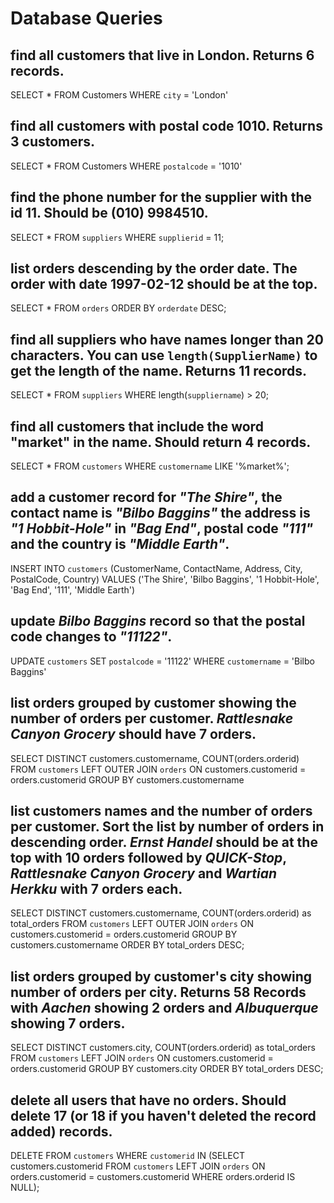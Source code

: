 # Database Queries

## find all customers that live in London. Returns 6 records.
SELECT * FROM Customers WHERE `city` = 'London'

## find all customers with postal code 1010. Returns 3 customers.
SELECT * FROM Customers WHERE `postalcode` = '1010'

## find the phone number for the supplier with the id 11. Should be (010) 9984510.
SELECT * FROM `suppliers`
WHERE `supplierid` = 11;

## list orders descending by the order date. The order with date 1997-02-12 should be at the top.
SELECT * FROM `orders`
ORDER BY `orderdate` DESC;

## find all suppliers who have names longer than 20 characters. You can use `length(SupplierName)` to get the length of the name. Returns 11 records.
SELECT * FROM `suppliers`
WHERE length(`suppliername`) > 20;

## find all customers that include the word "market" in the name. Should return 4 records.
SELECT * FROM `customers`
WHERE `customername` LIKE '%market%';

## add a customer record for _"The Shire"_, the contact name is _"Bilbo Baggins"_ the address is _"1 Hobbit-Hole"_ in _"Bag End"_, postal code _"111"_ and the country is _"Middle Earth"_.
INSERT INTO `customers` (CustomerName, ContactName, Address, City, PostalCode, Country)
VALUES ('The Shire', 'Bilbo Baggins', '1 Hobbit-Hole', 'Bag End', '111', 'Middle Earth')

## update _Bilbo Baggins_ record so that the postal code changes to _"11122"_.
UPDATE `customers`
SET `postalcode` = '11122'
WHERE `customername` = 'Bilbo Baggins'

## list orders grouped by customer showing the number of orders per customer. _Rattlesnake Canyon Grocery_ should have 7 orders.
SELECT DISTINCT customers.customername, COUNT(orders.orderid) FROM `customers`
LEFT OUTER JOIN `orders` ON customers.customerid = orders.customerid
GROUP BY customers.customername

## list customers names and the number of orders per customer. Sort the list by number of orders in descending order. _Ernst Handel_ should be at the top with 10 orders followed by _QUICK-Stop_, _Rattlesnake Canyon Grocery_ and _Wartian Herkku_ with 7 orders each.
SELECT DISTINCT customers.customername, COUNT(orders.orderid) as total_orders FROM `customers`
LEFT OUTER JOIN `orders` ON customers.customerid = orders.customerid
GROUP BY customers.customername
ORDER BY total_orders DESC;

## list orders grouped by customer's city showing number of orders per city. Returns 58 Records with _Aachen_ showing 2 orders and _Albuquerque_ showing 7 orders.
SELECT DISTINCT customers.city, COUNT(orders.orderid) as total_orders FROM `customers`
LEFT JOIN `orders` ON customers.customerid = orders.customerid
GROUP BY customers.city
ORDER BY total_orders DESC;

## delete all users that have no orders. Should delete 17 (or 18 if you haven't deleted the record added) records.
DELETE FROM `customers`
WHERE `customerid` IN
(SELECT customers.customerid FROM `customers`
LEFT JOIN `orders` ON orders.customerid = customers.customerid
WHERE orders.orderid IS NULL);
